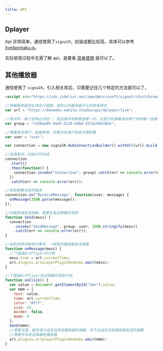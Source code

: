 ```yaml
---
title: API
---
```


## Dplayer

Api 非常简单，通信使用了`signalR`，封装成都比较高，具体可以参考 [livedanmaku.js](/js/livedanmaku.js)。

实际使用过程中无需了解 api，是要看 [简单使用](/live/install.md#简单使用) 就可以了。

## 其他播放器

通信使用了 `signaIR`，引入相关库后，只需要记住几个特定的方法就可以了，

```html
<script src="https://cdn.jsdelivr.net/npm/@microsoft/signalr/dist/browser/signalr.min.js"></script>
```

```js
//弹幕服务器地址请自行搭建，我的公共服务器不允许跨域请求
var url = "https://danmaku.xwhite.studio/api/dplayer/live";

//房间号，每个视频必须统一，而且房间号需要是唯一的，这是识别弹幕来自哪个视频唯一依据
var group = "cd30ae05-4ad5-5135-bd6d-337ac0de102e";

//弹幕发送用户，拓展使用，如果没有用户系统无需配置
var user = "user";

var connection = new signalR.HubConnectionBuilder().withUrl(url).build(); //初始化

//连接房间，初始化时完成
connection
  .start()
  .then(function() {
    connection.invoke("Connection", group).catch(err => console.error(err));
  })
  .catch(err => console.error(err));

//收到弹幕消息时触发
connection.on("ReceiveMessage", function(user, message) {
  onMessage(JSON.parse(message));
});

//向服务端发送弹幕，需要在发送弹幕时调用
function Send(mess) {
  connection
    .invoke("SendMessage", group, user, JSON.stringify(mess))
    .catch(err => console.error(err));
}

//收到消息时触发的事件，一般是向播放器发送弹幕
function onMessage(mess) {
  //下面是ArtPlayer的示例
  mess.time = art.currentTime;
  art.plugins.artplayerPluginDanmuku.emit(mess);
}

//下面是ArtPlayer发送弹幕的简单示例
function onClick() {
  var value = document.getElementById("dan").value;
  var mmm = {
    text: value,
    time: art.currentTime,
    color: "#fff",
    size: 25,
    border: false,
    mode: 0
  };
  Send(mmm);
  //需要注意，服务端只会发送其他播放器的弹幕，并不会返回当前播放器发送的弹幕
  //需要手动发送弹幕到播放器
  art.plugins.artplayerPluginDanmuku.emit(mmm);
}
```

<ClientOnly>
  <Vssue title="Api-Live | 弹幕服务器文档" />
</ClientOnly>
